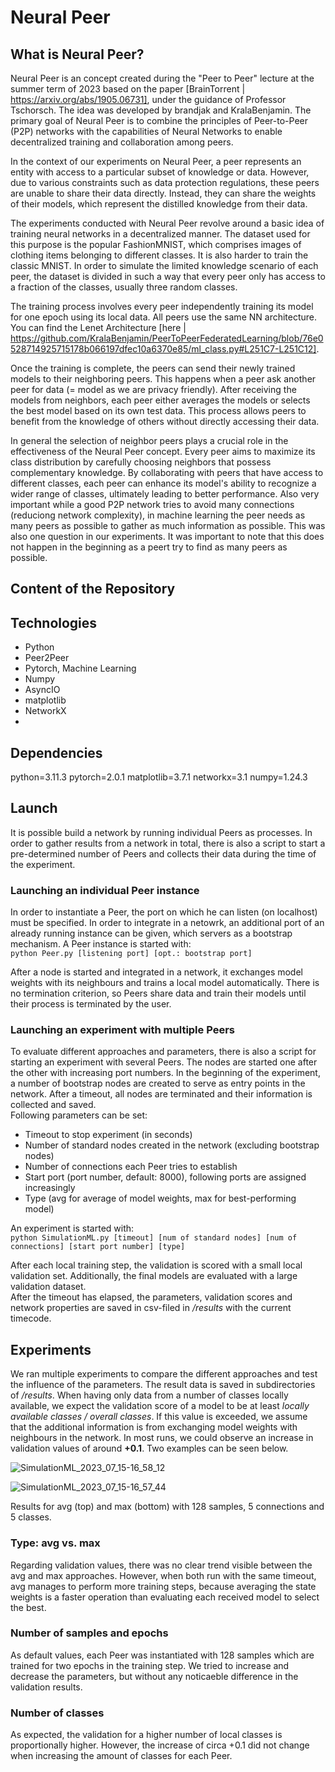# Neural Peer

## What is Neural Peer?
Neural Peer is an concept created during the "Peer to Peer" lecture at the summer term of 2023 based on the paper [BrainTorrent | https://arxiv.org/abs/1905.06731], under the guidance of Professor Tschorsch. The idea was developed by brandjak and KralaBenjamin. The primary goal of Neural Peer is to combine the principles of Peer-to-Peer (P2P) networks with the capabilities of Neural Networks to enable decentralized training and collaboration among peers.

In the context of our experiments on Neural Peer, a peer represents an entity with access to a particular subset of knowledge or data. However, due to various constraints such as data protection regulations, these peers are unable to share their data directly. Instead, they can share the weights of their models, which represent the distilled knowledge from their data.


The experiments conducted with Neural Peer revolve around a basic idea of training neural networks in a decentralized manner. The dataset used for this purpose is the popular FashionMNIST, which comprises images of clothing items belonging to different classes. It is also harder to train the classic MNIST. In order to simulate the limited knowledge scenario of each peer, the dataset is divided in such a way that every peer only has access to a fraction of the classes, usually three random classes.

The training process involves every peer independently training its model for one epoch using its local data. All peers use the same NN architecture. You can find the Lenet Architecture [here | https://github.com/KralaBenjamin/PeerToPeerFederatedLearning/blob/76e0528714925715178b066197dfec10a6370e85/ml_class.py#L251C7-L251C12].


Once the training is complete, the peers can send their newly trained models to their neighboring peers.
This happens when a peer ask another peer for data (= model as we are privacy friendly).
After receiving the models from neighbors, each peer either averages the models or selects the best model based on its own test data. This process allows peers to benefit from the knowledge of others without directly accessing their data.



In general the selection of neighbor peers plays a crucial role in the effectiveness of the Neural Peer concept. Every peer aims to maximize its class distribution by carefully choosing neighbors that possess complementary knowledge. By collaborating with peers that have access to different classes, each peer can enhance its model's ability to recognize a wider range of classes, ultimately leading to better performance. Also very important while a good P2P network tries to avoid many connections (reduciong network complexity), in machine learning the peer needs as many peers as possible to gather as much information as possible. This was also one question in our experiments.
It was important to note that this does not happen in the beginning as a peert try to find as many peers as possible.


## Content of the Repository 

## Technologies
- Python
- Peer2Peer
- Pytorch, Machine Learning
- Numpy
- AsyncIO
- matplotlib
- NetworkX
- 

## Dependencies
python=3.11.3
pytorch=2.0.1
matplotlib=3.7.1
networkx=3.1
numpy=1.24.3


## Launch
It is possible build a network by running individual Peers as processes.
In order to gather results from a network in total, there is also a script
to start a pre-determined number of Peers and collects their data during the
time of the experiment.
### Launching an individual Peer instance
In order to instantiate a Peer, the port on which he can listen (on localhost)
must be specified. In order to integrate in a netowrk, an additional port of an
already running instance can be given, which servers as a bootstrap mechanism.
A Peer instance is started with:\
`python Peer.py [listening port] [opt.: bootstrap port]`

After a node is started and integrated in a network, it exchanges model weights
with its neighbours and trains a local model automatically. There is no
termination criterion, so Peers share data and train their models until their
process is terminated by the user.
### Launching an experiment with multiple Peers
To evaluate different approaches and parameters, there is also a script for
starting an experiment with several Peers. The nodes are started one after the
other with increasing port numbers. In the beginning of the experiment, a number
of bootstrap nodes are created to serve as entry points in the network.
After a timeout, all nodes are terminated and their information is collected
and saved.\
Following parameters can be set:
* Timeout to stop experiment (in seconds)
* Number of standard nodes created in the network (excluding bootstrap nodes)
* Number of connections each Peer tries to establish
* Start port (port number, default: 8000), following ports are assigned increasingly
* Type (avg for average of model weights, max for best-performing model)

An experiment is started with:\
`python SimulationML.py [timeout] [num of standard nodes] [num of connections] [start port number] [type]`

After each local training step, the validation is scored with a small local
validation set. Additionally, the final models are evaluated with a large
validation dataset.\
After the timeout has elapsed, the parameters, validation scores and network
properties are saved in csv-filed in */results* with the current
timecode.

## Experiments
We ran multiple experiments to compare the different approaches and test the
influence of the parameters. The result data is saved in subdirectories of
*/results*. When having only data from a number of classes locally available,
we expect the validation score of a model to be at least
*locally available classes / overall classes*. If this value is exceeded, we
assume that the additional information is from exchanging model weights
with neighbours in the network. In most runs, we could observe an increase in
 validation values of around **+0.1**. Two examples can be seen below.

 ![SimulationML_2023_07_15-16_58_12](https://github.com/KralaBenjamin/PeerToPeerFederatedLearning/assets/23062484/480a12fa-f986-4f19-85d3-db98307bd4c1)

 ![SimulationML_2023_07_15-16_57_44](https://github.com/KralaBenjamin/PeerToPeerFederatedLearning/assets/23062484/0f646019-f5d1-4b36-946a-d382181dd0ff)

Results for avg (top) and max (bottom) with 128 samples, 5 connections and 5 classes.
 
 ### Type: avg vs. max
 Regarding validation values, there was no clear trend visible between the
 avg and max approaches. However, when both run with the same timeout, avg
 manages to perform more training steps, because averaging the state weights is
 a faster operation than evaluating each received model to select the best.
 ### Number of samples and epochs
 As default values, each Peer was instantiated with 128 samples which are
 trained for two epochs in the training step. We tried to increase and decrease
 the parameters, but without any noticaeble difference in the validation
 results.
 ### Number of classes
 As expected, the validation for a higher number of local classes is
 proportionally higher. However, the increase of circa +0.1 did not change when
 increasing the amount of classes for each Peer.
